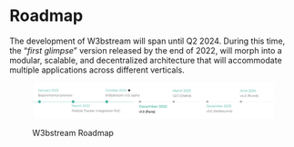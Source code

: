 # Roadmap

The development of W3bstream will span until Q2 2024. During this time, the “_first glimpse_” version released by the end of 2022, will morph into a modular, scalable, and decentralized architecture that will accommodate multiple applications across different verticals.

<figure><img src="../.gitbook/assets/image.png" alt=""><figcaption><p>W3bstream Roadmap</p></figcaption></figure>
